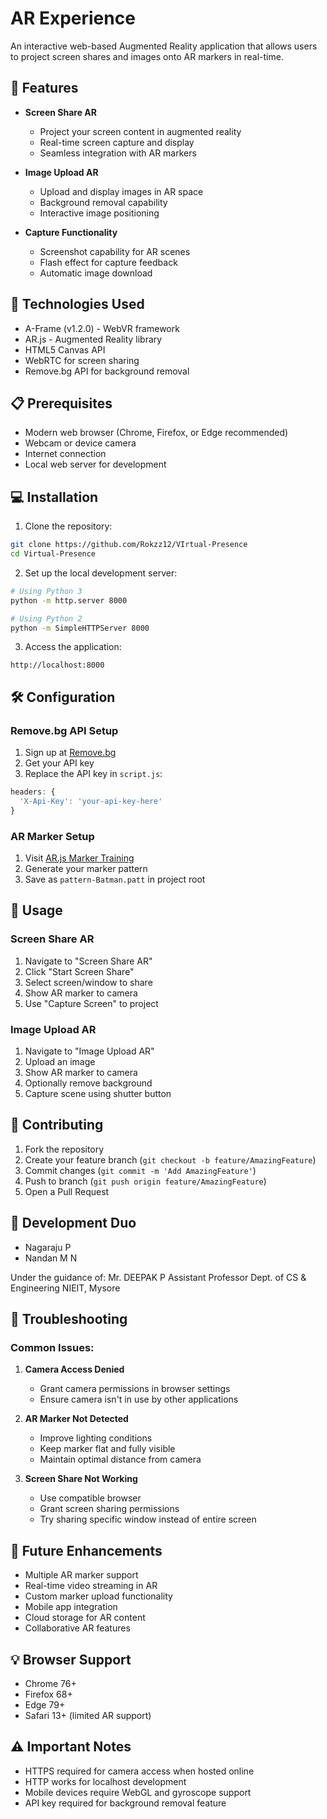# AR Experience

An interactive web-based Augmented Reality application that allows users to project screen shares and images onto AR markers in real-time.

## 🌟 Features

- **Screen Share AR**
  - Project your screen content in augmented reality
  - Real-time screen capture and display
  - Seamless integration with AR markers

- **Image Upload AR**
  - Upload and display images in AR space
  - Background removal capability
  - Interactive image positioning

- **Capture Functionality**
  - Screenshot capability for AR scenes
  - Flash effect for capture feedback
  - Automatic image download

## 🚀 Technologies Used

- A-Frame (v1.2.0) - WebVR framework
- AR.js - Augmented Reality library
- HTML5 Canvas API
- WebRTC for screen sharing
- Remove.bg API for background removal

## 📋 Prerequisites

- Modern web browser (Chrome, Firefox, or Edge recommended)
- Webcam or device camera
- Internet connection
- Local web server for development

## 💻 Installation

1. Clone the repository:
```bash
git clone https://github.com/Rokzz12/VIrtual-Presence
cd Virtual-Presence
```

2. Set up the local development server:
```bash
# Using Python 3
python -m http.server 8000

# Using Python 2
python -m SimpleHTTPServer 8000
```

3. Access the application:
```
http://localhost:8000
```

## 🛠️ Configuration

### Remove.bg API Setup
1. Sign up at [Remove.bg](https://www.remove.bg/api)
2. Get your API key
3. Replace the API key in `script.js`:
```javascript
headers: {
  'X-Api-Key': 'your-api-key-here'
}
```

### AR Marker Setup
1. Visit [AR.js Marker Training](https://jeromeetienne.github.io/AR.js/three.js/examples/marker-training/examples/generator.html)
2. Generate your marker pattern
3. Save as `pattern-Batman.patt` in project root

## 📱 Usage

### Screen Share AR
1. Navigate to "Screen Share AR"
2. Click "Start Screen Share"
3. Select screen/window to share
4. Show AR marker to camera
5. Use "Capture Screen" to project

### Image Upload AR
1. Navigate to "Image Upload AR"
2. Upload an image
3. Show AR marker to camera
4. Optionally remove background
5. Capture scene using shutter button

## 🤝 Contributing

1. Fork the repository
2. Create your feature branch (`git checkout -b feature/AmazingFeature`)
3. Commit changes (`git commit -m 'Add AmazingFeature'`)
4. Push to branch (`git push origin feature/AmazingFeature`)
5. Open a Pull Request

## 👥 Development Duo

- Nagaraju P
- Nandan M N

Under the guidance of:
Mr. DEEPAK P
Assistant Professor
Dept. of CS & Engineering
NIEIT, Mysore

## 🔧 Troubleshooting

### Common Issues:
1. **Camera Access Denied**
   - Grant camera permissions in browser settings
   - Ensure camera isn't in use by other applications

2. **AR Marker Not Detected**
   - Improve lighting conditions
   - Keep marker flat and fully visible
   - Maintain optimal distance from camera

3. **Screen Share Not Working**
   - Use compatible browser
   - Grant screen sharing permissions
   - Try sharing specific window instead of entire screen

## 🔮 Future Enhancements

- Multiple AR marker support
- Real-time video streaming in AR
- Custom marker upload functionality
- Mobile app integration
- Cloud storage for AR content
- Collaborative AR features

## 💡 Browser Support

- Chrome 76+
- Firefox 68+
- Edge 79+
- Safari 13+ (limited AR support)

## ⚠️ Important Notes

- HTTPS required for camera access when hosted online
- HTTP works for localhost development
- Mobile devices require WebGL and gyroscope support
- API key required for background removal feature
